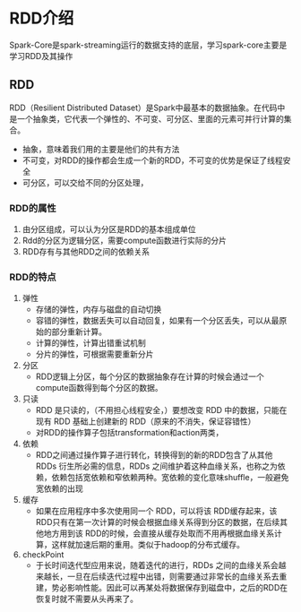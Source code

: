 # RDD介绍
Spark-Core是spark-streaming运行的数据支持的底层，学习spark-core主要是学习RDD及其操作

## RDD

RDD（Resilient Distributed Dataset）是Spark中最基本的数据抽象。在代码中是一个抽象类，它代表一个弹性的、不可变、可分区、里面的元素可并行计算的集合。
- 抽象，意味着我们用的主要是他们的共有方法
- 不可变，对RDD的操作都会生成一个新的RDD，不可变的优势是保证了线程安全
- 可分区，可以交给不同的分区处理，

### RDD的属性
1. 由分区组成，可以认为分区是RDD的基本组成单位
2. Rdd的分区为逻辑分区，需要compute函数进行实际的分片
3. RDD存有与其他RDD之间的依赖关系

### RDD的特点
1. 弹性
   - 存储的弹性，内存与磁盘的自动切换
   - 容错的弹性，数据丢失可以自动回复，如果有一个分区丢失，可以从最原始的部分重新计算。
   - 计算的弹性，计算出错重试机制
   - 分片的弹性，可根据需要重新分片
2. 分区
   - RDD逻辑上分区，每个分区的数据抽象存在计算的时候会通过一个compute函数得到每个分区的数据。
3. 只读
   - RDD 是只读的，（不用担心线程安全，）要想改变 RDD 中的数据，只能在现有 RDD 基础上创建新的 RDD（原来的不消失，保证容错性）
   - 对RDD的操作算子包括transformation和action两类，
4. 依赖
    - RDD之间通过操作算子进行转化，转换得到的新的RDD包含了从其他RDDs 衍生所必需的信息，RDDs 之间维护着这种血缘关系，也称之为依赖，依赖包括宽依赖和窄依赖两种。宽依赖的变化意味shuffle，一般避免宽依赖的出现
5. 缓存
   - 如果在应用程序中多次使用同一个 RDD，可以将该 RDD缓存起来，该 RDD只有在第一次计算的时候会根据血缘关系得到分区的数据，在后续其他地方用到该 RDD的时候，会直接从缓存处取而不用再根据血缘关系计算，这样就加速后期的重用。类似于hadoop的分布式缓存。
6. checkPoint
   - 于长时间迭代型应用来说，随着迭代的进行，RDDs 之间的血缘关系会越来越长，一旦在后续迭代过程中出错，则需要通过非常长的血缘关系去重建，势必影响性能。因此可以再某处将数据保存到磁盘中，之后的RDD在恢复时就不需要从头再来了。
  





